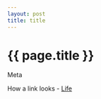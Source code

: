 ```yaml
---
layout: post
title: title
---
```


{{ page.title }}
================

<p class="meta">Meta</p>

How a link looks -
[Life](https://life.com/)

